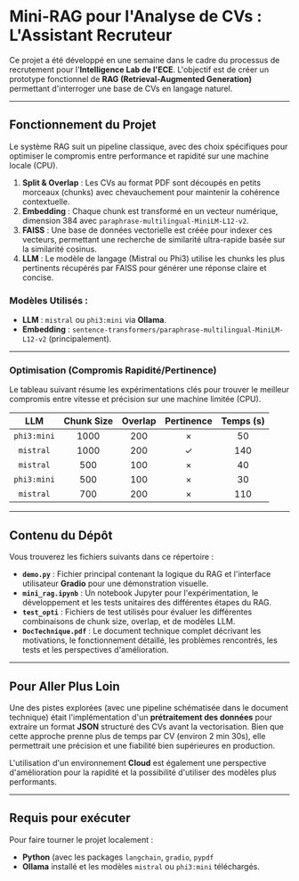 # Mini-RAG pour l'Analyse de CVs : L'Assistant Recruteur

Ce projet a été développé en une semaine dans le cadre du processus de recrutement pour l'**Intelligence Lab de l'ECE**. L'objectif est de créer un prototype fonctionnel de **RAG (Retrieval-Augmented Generation)** permettant d'interroger une base de CVs en langage naturel.

---

## Fonctionnement du Projet

Le système RAG suit un pipeline classique, avec des choix spécifiques pour optimiser le compromis entre performance et rapidité sur une machine locale (CPU).

1.  **Split & Overlap** : Les CVs au format PDF sont découpés en petits morceaux (chunks) avec chevauchement pour maintenir la cohérence contextuelle.
2.  **Embedding** : Chaque chunk est transformé en un vecteur numérique, dimension 384 avec `paraphrase-multilingual-MiniLM-L12-v2`.
3.  **FAISS** : Une base de données vectorielle est créée pour indexer ces vecteurs, permettant une recherche de similarité ultra-rapide basée sur la similarité cosinus.
4.  **LLM** : Le modèle de langage (Mistral ou Phi3) utilise les chunks les plus pertinents récupérés par FAISS pour générer une réponse claire et concise.

### Modèles Utilisés :
* **LLM** : `mistral` ou `phi3:mini` via **Ollama**.
* **Embedding** : `sentence-transformers/paraphrase-multilingual-MiniLM-L12-v2` (principalement).

---

### Optimisation (Compromis Rapidité/Pertinence)

Le tableau suivant résume les expérimentations clés pour trouver le meilleur compromis entre vitesse et précision sur une machine limitée (CPU).

| LLM | Chunk Size | Overlap | Pertinence | Temps (s) |
| :---: | :---: | :---: | :---: | :---: |
| `phi3:mini` | 1000 | 200 | $\times$ | 50  |
| `mistral` | 1000 | 200 | $\checkmark$ | 140  |
| `mistral` | 500 | 100 | $\times$ | 40  |
| `phi3:mini` | 500 | 100 | $\times$ | 30  |
| `mistral` | 700 | 200 | $\times$ | 110  |

---

## Contenu du Dépôt

Vous trouverez les fichiers suivants dans ce répertoire :

* **`demo.py`** : Fichier principal contenant la logique du RAG et l'interface utilisateur **Gradio** pour une démonstration visuelle.
* **`mini_rag.ipynb`** : Un notebook Jupyter pour l'expérimentation, le développement et les tests unitaires des différentes étapes du RAG.
* **`test_opti`** : Fichiers de test utilisés pour évaluer les différentes combinaisons de chunk size, overlap, et de modèles LLM.
* **`DocTechnique.pdf`** : Le document technique complet décrivant les motivations, le fonctionnement détaillé, les problèmes rencontrés, les tests et les perspectives d'amélioration.

---

## Pour Aller Plus Loin

Une des pistes explorées (avec une pipeline schématisée dans le document technique) était l'implémentation d'un **prétraitement des données** pour extraire un format **JSON** structuré des CVs avant la vectorisation. Bien que cette approche prenne plus de temps par CV (environ 2 min 30s), elle permettrait une précision et une fiabilité bien supérieures en production.

L'utilisation d'un environnement **Cloud** est également une perspective d'amélioration pour la rapidité et la possibilité d'utiliser des modèles plus performants.

---

## Requis pour exécuter

Pour faire tourner le projet localement :

* **Python** (avec les packages `langchain`, `gradio`, `pypdf`
* **Ollama** installé et les modèles `mistral` ou `phi3:mini` téléchargés.
